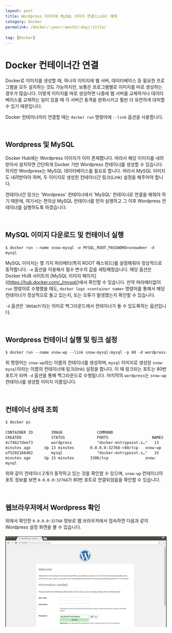 ```yaml
---
layout: post
title: Wordpress 이미지와 MySQL 이미지 연결(Link) 예제
category: Docker
permalink: /docker/:year/:month/:day/:title/

tag: [Docker]
---
```

# Docker 컨테이너간 연결

Docker로 이미지를 생성할 때, 하나의 이미지에 웹 서버, 데이터베이스 등 필요한 프로그램을 모두 설치하는 것도 가능하지만, 보통은 프로그램별로 이미지를 따로 생성하는 경우가 많습니다. 이렇게 이미지를 따로 생성하면 나중에 웹 서버를 교체하거나 데이터베이스를 교체하는 일이 있을 때 각 서버간 충격을 완화시키고 훨씬 더 유연하게 대처할 수 있기 때문입니다.

Docker 컨테이너끼리 연결할 때는 `docker run` 명령어에 `--link` 옵션을 사용합니다.

<br>

## Wordpress 및 MySQL

Docker Hub에는 Wordpress 이미지가 이미 존재합니다. 따라서 해당 이미지를 내려받아서 설치하면 간단하게 Docker 기반 Wordpress 컨테이너를 생성할 수 있습니다. 하지만 Wordpress는 MySQL 데이터베이스를 필요로 합니다. 따라서 MySQL 이미지도 내려받아야 하며, 두 이미지로 생성한 컨테이너간 링크(Link) 설정을 해주어야 합니다.

컨테이너간 링크는 'Wordpress' 컨테이너에서 'MySQL' 컨테이너로 연결을 해줘야 하기 때문에, 여기서는 편의상 MySQL 컨테이너를 먼저 실행하고 그 이후 Wordpress 컨테이너를 실행하도록 하겠습니다.

<br>

## MySQL 이미지 다운로드 및 컨테이너 실행

~~~
$ docker run --name snow-mysql -e MYSQL_ROOT_PASSWORD=snowdeer -d mysql 
~~~

MySQL 이미지는 몇 가지 파라메터(특히 ROOT 패스워드)를 설정해줘야 정상적으로 동작합니다. `-e` 옵션을 이용해서 필수 변수의 값을 세팅해줬습니다. 해당 옵션은 Docker HUB 사이트의 [MySQL 이미지 페이지]((https://hub.docker.com/_/mysql/)에서 확인할 수 있습니다. 만약 파라메터없이 `run` 명령어로 수행했을 때도, `docker logs <container name>` 명령어를 통해서 해당 컨테이너가 정상적으로 돌고 있는지, 또는 오류가 발생했는지 확인할 수 있습니다.

`-d` 옵션은 'detach'라는 의미로 백그라운드에서 컨테이너가 돌 수 있도록하는 옵션입니다.

<br>

## Wordpress 컨테이너 실행 및 링크 설정

~~~
$ docker run --name snow-wp --link snow-mysql:mysql -p 80 -d wordpress
~~~

위 명령어는 `snow-wp`라는 이름의 컨테이너를 생성하며, `mysql` 이미지로 생성된 `snow-mysql`이라는 이름의 컨테이너에 링크(link) 설정을 합니다. 이 때 링크되는 포트는 80번 포트가 되며 `-d` 옵션을 통해 백그라운드로 수행됩니다. 마지막의 `wordpress`는 `snow-wp` 컨테이너를 생성할 이미지 이름입니다.

<br>

## 컨테이너 상태 조회

~~~
$ docker ps

CONTAINER ID        IMAGE               COMMAND                  CREATED             STATUS              PORTS                   NAMES
4c74627deef3        wordpress           "docker-entrypoint.s…"   13 minutes ago      Up 13 minutes       0.0.0.0:32768->80/tcp   snow-wp
ef5202166d02        mysql               "docker-entrypoint.s…"   15 minutes ago      Up 15 minutes       3306/tcp                snow-mysql
~~~

위와 같이 컨테이너 2개가 동작하고 있는 것을 확인할 수 있으며, `snow-wp` 컨테이너의 포트 정보를 보면 `0.0.0.0:32768`가 80번 포트로 연결되었음을 확인할 수 있습니다.

<br>

## 웹브라우저에서 Wordpress 확인

위에서 확인한 `0.0.0.0:32768` 정보로 웹 브라우저에서 접속하면 다음과 같이 Wordpress 설정 화면을 볼 수 있습니다.

![Image](/assets/docker/004.png)